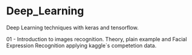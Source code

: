 # Deep_Learning
Deep Learning techniques with keras and tensorflow.

01 - Introduction to images recognition. Theory, plain example and Facial Expression Recognition applying kaggle´s competetion data.
